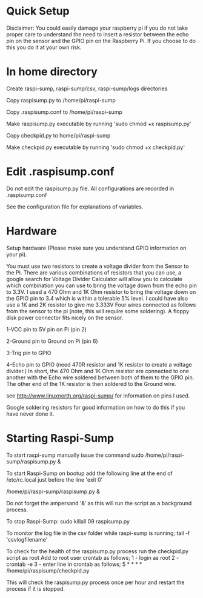 Quick Setup
===========

Disclaimer: You could easily damage your raspberry pi if you do not take proper care to understand
the need to insert a resistor between the echo pin on the sensor and the GPIO pin on the Raspberry Pi.
If you choose to do this you do it at your own risk.


In home directory
=================
Create raspi-sump, raspi-sump/csv, raspi-sump/logs directories

Copy raspisump.py to /home/pi/raspi-sump

Copy .raspisump.conf to /home/pi/raspi-sump

Make raspisump.py executable by running    'sudo chmod +x raspisump.py'

Copy checkpid.py to home/pi/raspi-sump

Make checkpid.py executable by running    'sudo chmod +x checkpid.py'


Edit .raspisump.conf 
====================

Do not edit the raspisump.py file.  All configurations are recorded in .raspisump.conf

See the configuration file for explanations of variables.


Hardware
========

Setup hardware (Please make sure you understand GPIO information on your pi).

You must use two resistors to create a voltage divider from the Sensor to the Pi.  There are various combinations of resistors that you can use, a google search for Voltage Divider Calculator will allow you to calculate which combination you can use to bring the voltage down from the echo pin to 3.3V.  I used a 470 Ohm and 1K Ohm resistor to bring the voltage down on the GPIO pin to 3.4 which is within a tolerable 5% level. I could have also use a 1K and 2K resistor to give me 3.333V
Four wires connected as follows from the sensor to the pi (note, this will require some soldering).  A floppy disk power connector fits nicely on the sensor. 

1-VCC pin to 5V pin on Pi (pin 2)

2-Ground pin to Ground on Pi (pin 6) 

3-Trig pin to GPIO

4-Echo pin to GPIO (need 470R resistor and 1K resistor to create a voltage divider.) In short, the 470 Ohm and 1K Ohm resistor are connected to one another with the Echo wire soldered between both of them to the GPIO pin.  The other end of the 1K resistor is then soldered to the Ground wire.

see http://www.linuxnorth.org/raspi-sump/ for information on pins I used.

Google soldering resistors for good information on how to do this if you have never done it.

Starting Raspi-Sump
===================
To start raspi-sump manually issue the command    sudo /home/pi/raspi-sump/raspisump.py &

To start Raspi-Sump on bootup add the following line at the end of /etc/rc.local just before the line 'exit 0'

/home/pi/raspi-sump/raspisump.py &

Do not forget the ampersand '&' as this will run the script as a background process.

To stop Raspi-Sump:
sudo killall 09 raspisump.py

To monitor the log file in the csv folder while raspi-sump is running;
tail -f 'csvlogfilename'

To check for the health of the raspisump.py process run the checkpid.py script as root
Add to root user crontab as follows;
1 - login as root
2 - crontab -e
3 - enter line in crontab as follows;
    5 * * * * /home/pi/raspisump/checkpid.py

This will check the raspisump.py process once per hour and restart the process if it is stopped.
